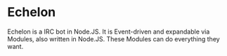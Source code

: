 Echelon
=======

Echelon is a IRC bot in Node.JS. It is Event-driven and expandable via Modules, also written in Node.JS. These Modules can do everything they want.
